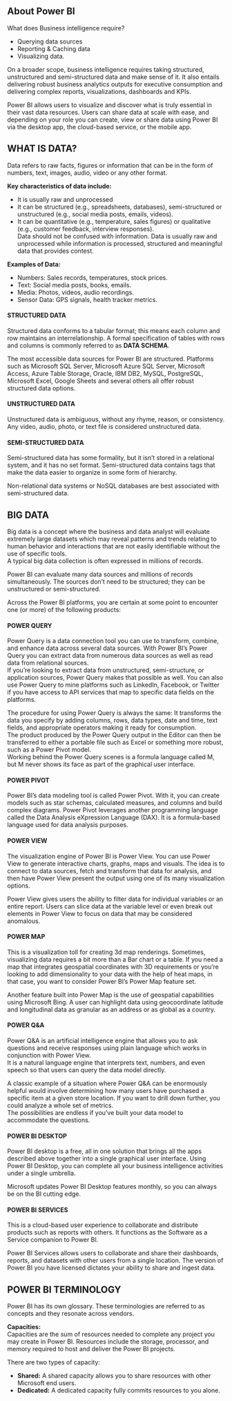 ## About Power BI
What does Business intelligence require?  
-	Querying data sources
-	Reporting & Caching data
-	Visualizing data.  

On a broader scope, business intelligence requires taking structured, unstructured and semi-structured data and make sense of it. It also entails delivering robust business analytics outputs for executive consumption and delivering complex reports, visualizations, dashboards and KPIs.  

Power BI allows users to visualize and discover what is truly essential in their vast data resources. Users can share data at scale with ease, and depending on your role you can create, view or share data using Power BI via the desktop app, the cloud-based service, or the mobile app.  

## WHAT IS DATA?
Data refers to raw facts, figures or information that can be in the form of numbers, text, images, audio, video or any other format.  

**Key characteristics of data include:**
-	It is usually raw and unprocessed
-	It can be structured (e.g., spreadsheets, databases), semi-structured or unstructured (e.g., social media posts, emails, videos).
-	It can be quantitative (e.g., temperature, sales figures) or qualitative (e.g., customer feedback, interview responses).  
Data should not be confused with information. Data is usually raw and unprocessed while information is processed, structured and meaningful data that provides contest.  

**Examples of Data:**
-	Numbers: Sales records, temperatures, stock prices.
-	Text: Social media posts, books, emails.
-	Media: Photos, videos, audio recordings.
-	Sensor Data: GPS signals, health tracker metrics. 

#### STRUCTURED DATA
Structured data conforms to a tabular format; this means each column and row maintains an interrelationship. A formal specification of tables with rows and columns is commonly referred to as **DATA SCHEMA**.  

The most accessible data sources for Power BI are structured. Platforms such as Microsoft SQL Server, Microsoft Azure SQL Server, Microsoft Access, Azure Table Storage, Oracle, IBM DB2, MySQL, PostgreSQL, Microsoft Excel, Google Sheets and several others all offer robust structured data options.  

#### UNSTRUCTURED DATA
Unstructured data is ambiguous, without any rhyme, reason, or consistency. Any video, audio, photo, or text file is considered unstructured data. 

#### SEMI-STRUCTURED DATA
Semi-structured data has some formality, but it isn’t stored in a relational system, and it has no set format. Semi-structured data contains tags that make the data easier to organize in some form of hierarchy.  

Non-relational data systems or NoSQL databases are best associated with semi-structured data.

## BIG DATA
Big data is a concept where the business and data analyst will evaluate extremely large datasets which may reveal patterns and trends relating to human behavior and interactions that are not easily identifiable without the use of specific tools.  
A typical big data collection is often expressed in millions of records.  

Power BI can evaluate many data sources and millions of records simultaneously. The sources don’t need to be structured; they can be unstructured or semi-structured.   

Across the Power BI platforms, you are certain at some point to encounter one (or more) of the following products:
#### POWER QUERY
Power Query is a data connection tool you can use to transform, combine, and enhance data across several data sources. With Power BI’s Power Query you can extract data from numerous data sources as well as read data from relational sources.   
If you’re looking to extract data from unstructured, semi-structure, or application sources, Power Query makes that possible as well. You can also use Power Query to mine platforms such as LinkedIn, Facebook, or Twitter if you have access to API services that map to specific data fields on the platforms.  

The procedure for using Power Query is always the same: It transforms the data you specify by adding columns, rows, data types, date and time, text fields, and appropriate operators making it ready for consumption.   
The product produced by the Power Query output in the Editor can then be transferred to either a portable file such as Excel or something more robust, such as a Power Pivot model.  
Working behind the Power Query scenes is a formula language called M, but M never shows its face as part of the graphical user interface.

#### POWER PIVOT
Power BI’s data modeling tool is called Power Pivot. With it, you can create models such as star schemas, calculated measures, and columns and build complex diagrams. Power Pivot leverages another programming language called the Data Analysis eXpression Language (DAX). It is a formula-based language used for data analysis purposes.

#### POWER VIEW
The visualization engine of Power BI is Power View. You can use Power View to generate interactive charts, graphs, maps and visuals. The idea is to connect to data sources, fetch and transform that data for analysis, and then have Power View present the output using one of its many visualization options.  

Power View gives users the ability to filter data for individual variables or an entire report. Users can slice data at the variable level or even break out elements in Power View to focus on data that may be considered anomalous.

#### POWER MAP
This is a visualization toll for creating 3d map renderings. Sometimes, visualizing data requires a bit more than a Bar chart or a table. If you need a map that integrates geospatial coordinates with 3D requirements or you’re looking to add dimensionality to your data with the help of heat maps, in that case, you want to consider Power BI’s Power Map feature set.  

Another feature built into Power Map is the use of geospatial capabilities using Microsoft Bing. A user can highlight data using geocoordinate latitude and longitudinal data as granular as an address or as global as a country.

#### POWER Q&A
Power Q&A is an artificial intelligence engine that allows you to ask questions and receive responses using plain language which works in conjunction with Power View.  
It is a natural language engine that interprets text, numbers, and even speech so that users can query the data model directly.  

A classic example of a situation where Power Q&A can be enormously helpful would involve determining how many users have purchased a specific item at a given store location. If you want to drill down further, you could analyze a whole set of metrics.  
The possibilities are endless if you’ve built your data model to accommodate the questions.

#### POWER BI DESKTOP
Power BI desktop is a free, all in one solution that brings all the apps described above together into a single graphical user interface.  Using Power BI Desktop, you can complete all your business intelligence activities under a single umbrella.   

Microsoft updates Power BI Desktop features monthly, so you can always be on the BI cutting edge.

#### POWER BI SERVICES
This is a cloud-based user experience to collaborate and distribute products such as reports with others. It functions as the Software as a Service companion to Power BI.  

Power BI Services allows users to collaborate and share their dashboards, reports, and datasets with other users from a single location. The version of Power BI you have licensed dictates your ability to share and ingest data.

## POWER BI TERMINOLOGY
Power BI has its own glossary. These terminologies are referred to as concepts and they resonate across vendors.  

**Capacities:**  
Capacities are the sum of resources needed to complete any project you may create in Power BI. Resources include the storage, processor, and memory required to host and deliver the Power BI projects.  

There are two types of capacity:  
- **Shared:** A shared capacity allows you to share resources with other Microsoft end users.   
- **Dedicated:** A dedicated capacity fully commits resources to you alone.
